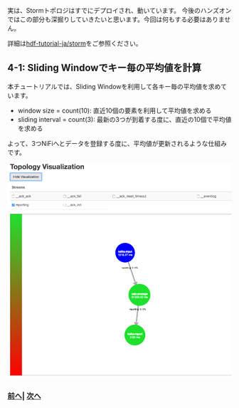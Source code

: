 実は、Stormトポロジはすでにデプロイされ、動いています。
今後のハンズオンではこの部分も深掘りしていきたいと思います。今回は何もする必要はありません。

詳細は[hdf-tutorial-ja/storm](https://github.com/ijokarumawak/hdf-tutorials-ja/tree/master/storm)をご参照ください。

## 4-1: Sliding Windowでキー毎の平均値を計算

本チュートリアルでは、Sliding Windowを利用して各キー毎の平均値を求めています。

- window size = count(10): 直近10個の要素を利用して平均値を求める
- sliding interval = count(3): 最新の3つが到着する度に、直近の10個で平均値を求める

よって、3つNiFiへとデータを登録する度に、平均値が更新されるような仕組みです。

![](https://github.com/ijokarumawak/hdf-tutorials-ja/blob/master/images/storm/topology-visualization.png)

### [前へ](tutorial-3.md)| [次へ](tutorial-5.md)
